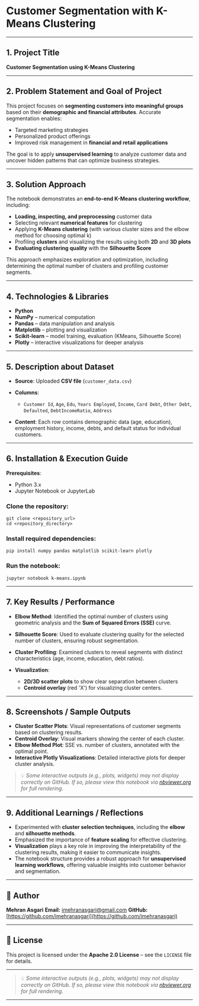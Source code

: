 # **Customer Segmentation with K-Means Clustering**

---

## **1. Project Title**

**Customer Segmentation using K-Means Clustering**

---

## **2. Problem Statement and Goal of Project**

This project focuses on **segmenting customers into meaningful groups** based on their **demographic and financial attributes**. Accurate segmentation enables:

* Targeted marketing strategies
* Personalized product offerings
* Improved risk management in **financial and retail applications**

The goal is to apply **unsupervised learning** to analyze customer data and uncover hidden patterns that can optimize business strategies.

---

## **3. Solution Approach**

The notebook demonstrates an **end-to-end K-Means clustering workflow**, including:

* **Loading, inspecting, and preprocessing** customer data
* Selecting relevant **numerical features** for clustering
* Applying **K-Means clustering** (with various cluster sizes and the elbow method for choosing optimal k)
* Profiling **clusters** and visualizing the results using both **2D** and **3D plots**
* **Evaluating clustering quality** with the **Silhouette Score**

This approach emphasizes exploration and optimization, including determining the optimal number of clusters and profiling customer segments.

---

## **4. Technologies & Libraries**

* **Python**
* **NumPy** – numerical computation
* **Pandas** – data manipulation and analysis
* **Matplotlib** – plotting and visualization
* **Scikit-learn** – model training, evaluation (KMeans, Silhouette Score)
* **Plotly** – interactive visualizations for deeper analysis

---

## **5. Description about Dataset**

* **Source**: Uploaded **CSV file** (`customer_data.csv`)
* **Columns**:

  * `Customer Id`, `Age`, `Edu`, `Years Employed`, `Income`, `Card Debt`, `Other Debt`, `Defaulted`, `DebtIncomeRatio`, `Address`
* **Content**: Each row contains demographic data (age, education), employment history, income, debts, and default status for individual customers.

---

## **6. Installation & Execution Guide**

**Prerequisites**:

* Python 3.x
* Jupyter Notebook or JupyterLab

### **Clone the repository**:

```
git clone <repository_url>
cd <repository_directory>
```

### **Install required dependencies**:

```
pip install numpy pandas matplotlib scikit-learn plotly
```

### **Run the notebook**:

```
jupyter notebook k-means.ipynb
```

---

## **7. Key Results / Performance**

* **Elbow Method**: Identified the optimal number of clusters using geometric analysis and the **Sum of Squared Errors (SSE)** curve.
* **Silhouette Score**: Used to evaluate clustering quality for the selected number of clusters, ensuring robust segmentation.
* **Cluster Profiling**: Examined clusters to reveal segments with distinct characteristics (age, income, education, debt ratios).
* **Visualization**:

  * **2D/3D scatter plots** to show clear separation between clusters
  * **Centroid overlay** (red 'X') for visualizing cluster centers.

---

## **8. Screenshots / Sample Outputs**

* **Cluster Scatter Plots**: Visual representations of customer segments based on clustering results.
* **Centroid Overlay**: Visual markers showing the center of each cluster.
* **Elbow Method Plot**: SSE vs. number of clusters, annotated with the optimal point.
* **Interactive Plotly Visualizations**: Detailed interactive plots for deeper cluster analysis.

> 💡 *Some interactive outputs (e.g., plots, widgets) may not display correctly on GitHub. If so, please view this notebook via [nbviewer.org](https://nbviewer.org) for full rendering.*

---

## **9. Additional Learnings / Reflections**

* Experimented with **cluster selection techniques**, including the **elbow** and **silhouette methods**.
* Emphasized the importance of **feature scaling** for effective clustering.
* **Visualization** plays a key role in improving the interpretability of the clustering results, making it easier to communicate insights.
* The notebook structure provides a robust approach for **unsupervised learning workflows**, offering valuable insights into customer behavior and segmentation.

---

## **👤 Author**

**Mehran Asgari**
**Email:** [imehranasgari@gmail.com](mailto:imehranasgari@gmail.com)
**GitHub:** [https://github.com/imehranasgari](https://github.com/imehranasgari)

---

## **📄 License**

This project is licensed under the **Apache 2.0 License** – see the `LICENSE` file for details.

---

> 💡 *Some interactive outputs (e.g., plots, widgets) may not display correctly on GitHub. If so, please view this notebook via [nbviewer.org](https://nbviewer.org) for full rendering.*

---

